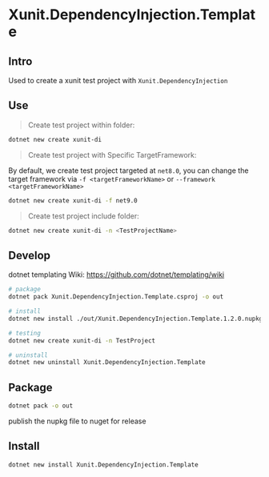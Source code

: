 # Xunit.DependencyInjection.Template

## Intro

Used to create a xunit test project with `Xunit.DependencyInjection`

## Use

> Create test project within folder:

``` bash
dotnet new create xunit-di
```

> Create test project with Specific TargetFramework:

By default, we create test project targeted at `net8.0`, you can change the target framework via `-f <targetFrameworkName>` or `--framework <targetFrameworkName>`

``` bash
dotnet new create xunit-di -f net9.0
```

> Create test project include folder:

``` bash
dotnet new create xunit-di -n <TestProjectName>
```

## Develop

dotnet templating Wiki: <https://github.com/dotnet/templating/wiki>

``` bash
# package
dotnet pack Xunit.DependencyInjection.Template.csproj -o out

# install
dotnet new install ./out/Xunit.DependencyInjection.Template.1.2.0.nupkg

# testing
dotnet new create xunit-di -n TestProject

# uninstall
dotnet new uninstall Xunit.DependencyInjection.Template
```

## Package

``` bash
dotnet pack -o out
```

publish the nupkg file to nuget for release

## Install

``` bash
dotnet new install Xunit.DependencyInjection.Template
```
